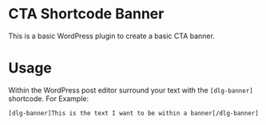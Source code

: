 CTA Shortcode Banner
========================

This is a basic WordPress plugin to create a basic CTA banner.

Usage
===========

Within the WordPress post editor surround your text with the `[dlg-banner]` shortcode. For Example:

`[dlg-banner]This is the text I want to be within a banner[/dlg-banner]`
